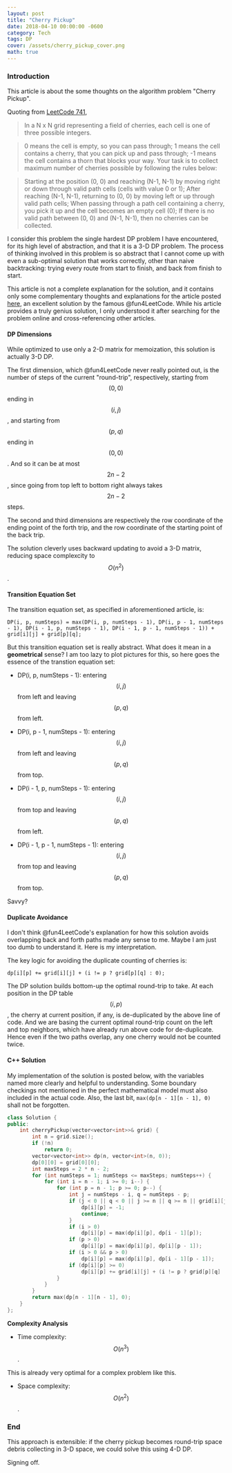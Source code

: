 ```yaml
---
layout: post
title: "Cherry Pickup"
date: 2018-04-10 00:00:00 -0600
category: Tech
tags: DP
cover: /assets/cherry_pickup_cover.png
math: true
---
```


### Introduction

This article is about the some thoughts on the algorithm problem "Cherry Pickup".

Quoting from [LeetCode 741](https://leetcode.com/problems/cherry-pickup/description/),

> In a N x N grid representing a field of cherries, each cell is one of three possible integers.

> 0 means the cell is empty, so you can pass through;
> 1 means the cell contains a cherry, that you can pick up and pass through;
> -1 means the cell contains a thorn that blocks your way.
> Your task is to collect maximum number of cherries possible by following the rules below:

> Starting at the position (0, 0) and reaching (N-1, N-1) by moving right or down through valid path cells (cells with value 0 or 1);
> After reaching (N-1, N-1), returning to (0, 0) by moving left or up through valid path cells;
> When passing through a path cell containing a cherry, you pick it up and the cell becomes an empty cell (0);
> If there is no valid path between (0, 0) and (N-1, N-1), then no cherries can be collected.

I consider this problem the single hardest DP problem I have encountered, for its high level of abstraction, and that it is a 3-D DP problem. The process of thinking involved in this problem is so abstract that I cannot come up with even a sub-optimal solution that works correctly, other than naive backtracking: trying every route from start to finish, and back from finish to start. 

This article is not a complete explanation for the solution, and it contains only some complementary thoughts and explanations for the article posted [here](https://leetcode.com/problems/cherry-pickup/discuss/109903/Step-by-step-guidance-of-the-O(N3)-time-and-O(N2)-space-solution), an excellent solution by the famous @fun4LeetCode. While his article provides a truly genius solution, I only understood it after searching for the problem online and cross-referencing other articles.

#### DP Dimensions

While optimized to use only a 2-D matrix for memoization, this solution is actually 3-D DP.

The first dimension, which @fun4LeetCode never really pointed out, is the number of steps of the current "round-trip", respectively, starting from $$(0, 0)$$ ending in $$(i, j)$$, and starting from $$(p, q)$$ ending in $$(0, 0)$$. And so it can be at most $$2n - 2$$, since going from top left to bottom right always takes $$2n - 2$$ steps.

The second and third dimensions are respectively the row coordinate of the ending point of the forth trip, and the row coordinate of the starting point of the back trip.

The solution cleverly uses backward updating to avoid a 3-D matrix, reducing space complexcity to $$O(n^2)$$.

#### Transition Equation Set

The transition equation set, as specified in aforementioned article, is:

```
DP(i, p, numSteps) = max(DP(i, p, numSteps - 1), DP(i, p - 1, numSteps - 1), DP(i - 1, p, numSteps - 1), DP(i - 1, p - 1, numSteps - 1)) + grid[i][j] + grid[p][q];
```

But this transition equation set is really abstract. What does it mean in a **geometrical** sense? I am too lazy to plot pictures for this, so here goes the essence of the transtion equation set:

- DP(i, p, numSteps - 1): entering $$(i, j)$$ from left and leaving $$(p, q)$$ from left.

- DP(i, p - 1, numSteps - 1): entering $$(i, j)$$ from left and leaving $$(p, q)$$ from top.

- DP(i - 1, p, numSteps - 1): entering $$(i, j)$$ from top and leaving $$(p, q)$$ from left.

- DP(i - 1, p - 1, numSteps - 1): entering $$(i, j)$$ from top and leaving $$(p, q)$$ from top.

Savvy?

#### Duplicate Avoidance

I don't think @fun4LeetCode's explanation for how this solution avoids overlapping back and forth paths made any sense to me. Maybe I am just too dumb to understand it. Here is my interpretation.

The key logic for avoiding the duplicate counting of cherries is:

```dp[i][p] += grid[i][j] + (i != p ? grid[p][q] : 0);```

The DP solution builds bottom-up the optimal round-trip to take. At each position in the DP table $$(i, p)$$, the cherry at current position, if any, is de-duplicated by the above line of code. And we are basing the current optimal round-trip count on the left and top neighbors, which have already run above code for de-duplicate. Hence even if the two paths overlap, any one cherry would not be counted twice.

#### C++ Solution

My implementation of the solution is posted below, with the variables named more clearly and helpful to understanding. Some boundary checkings not mentioned in the perfect mathematical model must also included in the actual code. Also, the last bit, ```max(dp[n - 1][n - 1], 0)``` shall not be forgotten.

```c++
class Solution {
public:
    int cherryPickup(vector<vector<int>>& grid) {
        int n = grid.size();
        if (!n)
            return 0;
        vector<vector<int>> dp(n, vector<int>(n, 0));
        dp[0][0] = grid[0][0];
        int maxSteps = 2 * n - 2;
        for (int numSteps = 1; numSteps <= maxSteps; numSteps++) {
            for (int i = n - 1; i >= 0; i--) {
                for (int p = n - 1; p >= 0; p--) {
                    int j = numSteps - i, q = numSteps - p;
                    if (j < 0 || q < 0 || j >= n || q >= n || grid[i][j] < 0 || grid[p][q] < 0) {
                        dp[i][p] = -1;
                        continue;
                    }
                    if (i > 0)
                        dp[i][p] = max(dp[i][p], dp[i - 1][p]);
                    if (p > 0)
                        dp[i][p] = max(dp[i][p], dp[i][p - 1]);
                    if (i > 0 && p > 0)
                        dp[i][p] = max(dp[i][p], dp[i - 1][p - 1]);
                    if (dp[i][p] >= 0)
                        dp[i][p] += grid[i][j] + (i != p ? grid[p][q] : 0);
                }
            }
        }
        return max(dp[n - 1][n - 1], 0);
    }
};
```

**Complexity Analysis**

* Time complexity: $$O(n^3)$$.

This is already very optimal for a complex problem like this.

* Space complexity: $$O(n^2)$$.

### End

This approach is extensible: if the cherry pickup becomes round-trip space debris collecting in 3-D space, we could solve this using 4-D DP.

Signing off.